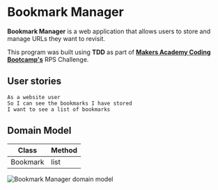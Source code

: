 # Bookmark Manager

**Bookmark Manager** is a web application that allows users to store and manage URLs they want to revisit. 

This program was built using **TDD** as part of [**Makers Academy Coding Bootcamp's**]([http://makers.tech](http://makers.tech/)) RPS Challenge.

## User stories

```
As a website user
So I can see the bookmarks I have stored
I want to see a list of bookmarks
```

## Domain Model

| Class    | Method |
| -------- | ------ |
| Bookmark | list   |

![Bookmark Manager domain model](https://github.com/makersacademy/course/blob/master/bookmark_manager/images/bookmark_manager_1.png)

